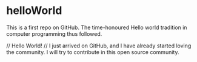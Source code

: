 # helloWorld
This is a first repo on GitHub. The time-honoured Hello world tradition in computer programming thus followed.

// Hello World!
// I just arrived on GitHub, and I have already started loving the community. I will try to contribute in this open source community.

